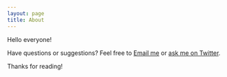 ```yaml
---
layout: page
title: About
---
```


<p class="message">
  Hello everyone!
</p>

Have questions or suggestions? Feel free to [Email me](mailto:u3502943@connect.hku.hk) or [ask me on Twitter](https://twitter.com/ivy_lxiong).

Thanks for reading!
